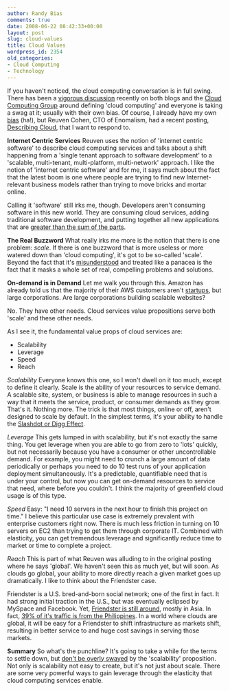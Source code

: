 ```yaml
---
author: Randy Bias
comments: true
date: 2008-06-22 08:42:33+00:00
layout: post
slug: cloud-values
title: Cloud Values
wordpress_id: 2354
old_categories:
- Cloud Computing
- Technology
---
```


If you haven't noticed, the cloud computing conversation is in full swing.  There has been a [vigorous discussion](http://groups.google.com/group/cloud-computing/browse_thread/thread/2387c02a883ae612) recently on both blogs and the [Cloud Computing Group](http://groups.google.com/group/cloud-computing) around defining 'cloud computing' and everyone is taking a swag at it; usually with their own bias.  Of course, I already have my own [bias](http://neotactics.com/blog/technology/short-sighted-about-cloud-computing) (ha!), but Reuven Cohen, CTO of Enomalism, had a recent posting, [Describing Cloud](http://elasticvapor.com/2008/06/describing-cloud.html), that I want to respond to.

**Internet Centric Services**
Reuven uses the notion of 'internet centric software' to describe cloud computing services and talks about a shift happening from a 'single tenant approach to software development' to a 'scalable, multi-tenant, multi-platform, multi-network' approach.  I like the notion of 'internet centric software' and for me, it says much about the fact that the latest boom is one where people are trying to find new Internet-relevant business models rather than trying to move bricks and mortar online.

Calling it 'software' still irks me, though.  Developers aren't consuming software in this new world.  They are consuming cloud services, adding traditional software development, and putting together all new applications that are [greater than the sum of the parts](http://blogs.smugmug.com/don/2008/06/03/skynet-lives-aka-ec2-smugmug/).

**The Real Buzzword**
What really irks me more is the notion that there is one problem: _scale_.  If there is one buzzword that is more useless or more watered down than 'cloud computing', it's got to be so-called 'scale'.  Beyond the fact that it's [misunderstood](http://neotactics.com/blog/technology/auto-magical-scaling/) and treated like a panacea is the fact that it masks a whole set of real, compelling problems and solutions.
<!-- more -->
**On-demand is in Demand**
Let me walk you through this.  Amazon has already told us that the majority of their AWS customers aren't [startups](http://www.techcrunch.com/2008/04/21/who-are-the-biggest-users-of-amazon-web-services-its-not-startups/), but large corporations.  Are large corporations building scalable websites?

No.  They have other needs.  Cloud services value propositions serve both 'scale' and these other needs.

As I see it, the fundamental value props of cloud services are:


  * Scalability
  * Leverage
  * Speed
  * Reach


_Scalability_
Everyone knows this one, so I won't dwell on it too much, except to define it clearly.  Scale is the ability of your resources to service demand.  A scalable site, system, or business is able to manage resources in such a way that it meets the service, product, or consumer demands as they grow.  That's it.  Nothing more.  The trick is that most things, online or off, aren't designed to scale by default.  In the simplest terms, it's your ability to handle the [Slashdot or Digg Effect](http://en.wikipedia.org/wiki/Slashdot_effect).

_Leverage_
This gets lumped in with scalability, but it's not exactly the same thing.  You get leverage when you are able to go from zero to 'lots' quickly, but not necessarily because you have a consumer or other uncontrollable demand.  For example, you might need to crunch a large amount of data periodically or perhaps you need to do 10 test runs of your application deployment simultaneously.  It's a predictable, quantifiable need that is under your control, but now you can get on-demand resources to service that need, where before you couldn't.  I think the majority of greenfield cloud usage is of this type.

_Speed_
Easy:  "I need 10 servers in the next hour to finish this project on time."  I believe this particular use case is extremely prevalent with enterprise customers right now.  There is much less friction in turning on 10 servers on EC2 than trying to get them through corporate IT.  Combined with elasticity, you can get tremendous leverage and significantly reduce time to market or time to complete a project.

_Reach_
This is part of what Reuven was alluding to in the original posting where he says 'global'.  We haven't seen this as much yet, but will soon.  As clouds go global, your ability to more directly reach a given market goes up dramatically.  I like to think about the Friendster case.

Friendster is a U.S. bred-and-born social network; one of the first in fact. It had strong initial traction in the U.S., but was eventually eclipsed by MySpace and Facebook.  Yet, [Friendster is still around](http://en.wikipedia.org/wiki/Friendster), mostly in Asia.  In fact, [39% of it's traffic is from the Philippines](http://newsinfo.inquirer.net/inquirerheadlines/nation/view/20080622-144061/Filipinos-are-prolific-go-and-Multiply).  In a world where clouds are global, it will be easy for a Friendster to shift infrastructure as markets shift, resulting in better service to and huge cost savings in serving those markets.

**Summary**
So what's the punchline?  It's going to take a while for the terms to settle down, but [don't be overly swayed](http://neotactics.com/blog/technology/auto-magical-scaling/) by the 'scalability' proposition.  Not only is scalability not easy to create, but it's not just about scale.  There are some very powerful ways to gain leverage through the elasticity that cloud computing services enable.
